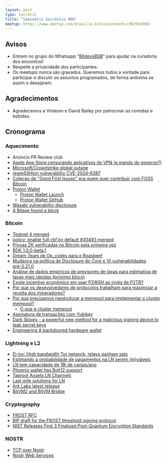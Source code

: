 ```yaml
---
layout: post
type: socratic
title: "Seminário Socrático 008"
meetup: https://www.meetup.com/brasilia-bitcoin/events/302933909/
---
```


## Avisos

- Entrem no grupo do Whatsapp "[BitdevsBSB](https://chat.whatsapp.com/KxuGyYu4TZy94KcA1yXCzi)" para ajudar na curadoria dos encontros!
- Respeite a privacidade dos participantes.
- Os meetups nunca são gravados. Queremos todos a vontade para participar e discutir os assuntos programados, de forma anônima se assim o desejarem.

## Agradecimentos

- Agradecemos a Vinteum e David Bailey por patrocinar as comidas e bebidas.

## Cronograma

### Aquecimento
- Anúncio PR Review club
- [Apple App Store censurando aplicativos de VPN (a mando do governo?)](https://x.com/protonvpn/status/1825181045035074016)
- [Microsoft/Crowdstrike global outage](https://www.nytimes.com/2024/07/19/business/microsoft-outage-cause-azure-crowdstrike.html)
- [regreSSHion vulnerability CVE-2024-6387](https://www.qualys.com/2024/07/01/cve-2024-6387/regresshion.txt)
- [Coleção de "Good First Issues" pra quem quer contribuir com FOSS Bitcoin](https://x.com/Bitcoin_Devs/status/1808170965999956280)
- [Proton Wallet](https://proton.me/wallet)
  - [Proton Wallet Launch](https://proton.me/blog/proton-wallet-launch)
  - [Proton Wallet GitHub](https://github.com/ProtonWallet/andromeda)
- [Wasabi vulnerability disclosure](https://github.com/WalletWasabi/WalletWasabi/discussions/13249)
- [A Bitaxe found a block](https://x.com/bitentrepreneur/status/1816173826754929125)

### Bitcoin

- [Testnet 4 merged](https://github.com/bitcoin/bitcoin/pull/29775)
- [policy: enable full-rbf by default #30493 merged](https://github.com/bitcoin/bitcoin/pull/30493)
- [Provas ZK verificadas no Bitcoin pela primeira vez](https://bitcoinmagazine.com/technical/a-zero-knowledge-proof-is-verified-on-bitcoin-for-the-first-time-in-history)
- [BDK 1.0.0-beta.1](https://github.com/bitcoindevkit/bdk/releases/tag/v1.0.0-beta.1)
- [Dream Team de Op_codes para o Roasbeef](https://x.com/roasbeef/status/1813658193631023416)
- [Mudança na política de Disclosure do Core e 10 vulnerabilidades pré-0.21.0](https://x.com/darosior/status/1808489727730786365)
- [Análise de dados empíricos de previsores de taxas para estimativa de taxas mais rápidas (próximo bloco)](https://delvingbitcoin.org/t/empirical-data-analysis-of-fee-rate-forecasters-for-asap-next-block-fee-estimation/1022)
- [Existe incentivo econômico em usar P2WSH ao invés de P2TR?](https://bitcoin.stackexchange.com/questions/123500/is-there-an-economic-incentive-to-use-p2wsh-over-p2tr)
- [Por que os desevolvedores de protocolos trabalham para maximizar a receita dos mineradores?](https://bitcoin.stackexchange.com/questions/123679/why-do-protocol-developers-work-on-maximizing-miner-revenue)
- [Por que precisamos reestruturar a mempool para implementar o cluster mempool?](https://bitcoin.stackexchange.com/questions/123682/why-is-restructure-of-mempool-required-with-cluster-mempool)
  - [O que é cluster mempool](https://bitcoinops.org/en/topics/cluster-mempool/)
- [Assinatura de transações com Yubikey](https://vxtwitter.com/Nneuman/status/1816862638900658562)
- [Dark Skippy - a powerful new method for a malicious signing device to leak secret keys](https://x.com/utxoclub/status/1820520960476561825)
- [Engineering A backdoored hardware wallet](https://t.co/uVUujoQzaz)


### Lightning e L2

- [El-tor: High bandwidth Tor network, relays ganham sats](https://devpost.com/software/el-tor?ref_content=my-projects-tab&ref_feature=my_projects)
- [Estimando a probabilidade de pagamentos na LN serem (in)viáveis](https://delvingbitcoin.org/t/estimating-likelihood-for-lightning-payments-to-be-in-feasible/)
- [LN tem capacidade de 1Bi de canais/ano](https://x.com/peterktodd/status/1813928457946153056)
- [Phoenix wallet has Bolt12 support](https://github.com/ACINQ/phoenix/releases/tag/android-v2.3.1)
- [Taproot Assets LN Channels](https://x.com/lightning/status/1815768786752164213)
- [Last mile solutions for LN](https://bitcoinmagazine.com/technical/assessing-the-lightning-networks-last-mile-solutions)
- [Ark Labs latest release](https://x.com/ArkLabsHQ/status/1825542684553203722)
- [BitVM2 and BitVM Bridge](https://x.com/alexeiZamyatin/status/1824034904516051335)

### Cryptography
- [FROST RFC](https://x.com/conradoplg/status/1808612054200373757)
- [BIP draft for the FROST threshold signing protocol](https://groups.google.com/g/bitcoindev/c/PeMp2HQl-H4)
- [NIST Releases First 3 Finalized Post-Quantum Encryption Standards](https://www.nist.gov/news-events/news/2024/08/nist-releases-first-3-finalized-post-quantum-encryption-standards)

### NOSTR
- [TCP over Nostr](https://primal.net/e/note1uk728fkpgt8qqe2a9gylc9af5e4kjkyr05f3c04zpv8jgzwu9s6qpks74v)
- [Nostr Web Services](https://github.com/asmogo/nws)

